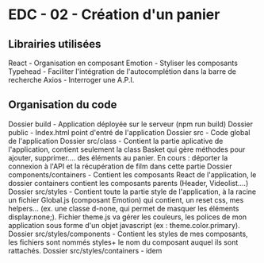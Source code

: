 # EDC - 02 - Création d'un panier

## Librairies utilisées
React - Organisation en composant
Emotion - Styliser les composants
Typehead - Faciliter l'intégration de l'autocomplétion dans la barre de recherche
Axios - Interroger une A.P.I.

## Organisation du code
Dossier build - Application déployée sur le serveur (npm run build)
Dossier public - Index.html point d'entré de l'application
Dossier src - Code global de l'application
Dossier src/class - Contient la partie aplicative de l'application, contient seulement la class Basket qui gère  méthodes pour ajouter, supprimer.... des éléments au panier. En cours : déporter la connexion à l'API et la récupération de film dans cette partie
Dossier components/containers - Contient les composants React de l'application, le dossier containers contient les composants parents (Header, Videolist....)
Dossier src/styles - Contient toute la partie style de l'application, à la racine un fichier Global.js (composant Emotion) qui contient, un reset css, mes helpers... (ex. une classe d-none, qui permet de masquer les éléments display:none;). Fichier theme.js va gérer les couleurs, les polices de mon application sous forme d'un objet javascript (ex : theme.color.primary).
Dossier src/styles/components - Contient les styles de mes composants, les fichiers sont nommés styles+ le nom du composant auquel ils sont rattachés.
Dossier src/styles/containers - idem


